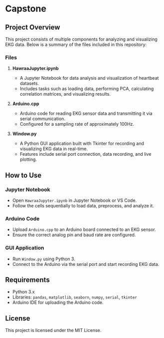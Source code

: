 # Capstone

## Project Overview
This project consists of multiple components for analyzing and visualizing EKG data. Below is a summary of the files included in this repository:

### Files

1. **HawraaJupyter.ipynb**
   - A Jupyter Notebook for data analysis and visualization of heartbeat datasets.
   - Includes tasks such as loading data, performing PCA, calculating correlation matrices, and visualizing results.

2. **Arduino.cpp**
   - Arduino code for reading EKG sensor data and transmitting it via serial communication.
   - Configured for a sampling rate of approximately 100Hz.

3. **Window.py**
   - A Python GUI application built with Tkinter for recording and visualizing EKG data in real-time.
   - Features include serial port connection, data recording, and live plotting.

## How to Use

### Jupyter Notebook
- Open `HawraaJupyter.ipynb` in Jupyter Notebook or VS Code.
- Follow the cells sequentially to load data, preprocess, and analyze it.

### Arduino Code
- Upload `Arduino.cpp` to an Arduino board connected to an EKG sensor.
- Ensure the correct analog pin and baud rate are configured.

### GUI Application
- Run `Window.py` using Python 3.
- Connect to the Arduino via the serial port and start recording EKG data.

## Requirements
- Python 3.x
- Libraries: `pandas`, `matplotlib`, `seaborn`, `numpy`, `serial`, `tkinter`
- Arduino IDE for uploading the Arduino code.

## License
This project is licensed under the MIT License.